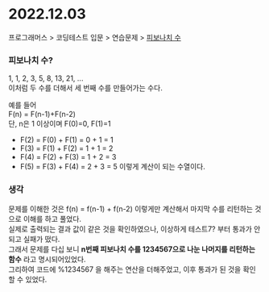 # 2022.12.03
프로그래머스 > 코딩테스트 입문 > 연습문제 > [피보나치 수](https://school.programmers.co.kr/learn/courses/30/lessons/12945)

### 피보나치 수?
1, 1, 2, 3, 5, 8, 13, 21, ...<br>
이처럼 두 수를 더해서 세 번째 수를 만들어가는 수다.<br>

예를 들어<br>
F(n) = F(n-1)+F(n-2)<br>
단, n은 1 이상이며 F(0)=0, F(1)=1
- F(2) = F(0) + F(1) = 0 + 1 = 1 
- F(3) = F(1) + F(2) = 1 + 1 = 2 
- F(4) = F(2) + F(3) = 1 + 2 = 3 
- F(5) = F(3) + F(4) = 2 + 3 = 5
이렇게 계산이 되는 수열이다.<br>

### 생각
문제를 이해한 것은 f(n) = f(n-1) + f(n-2) 이렇게만 계산해서 마지막 수를 리턴하는 것으로 이해를 하고 풀었다.<br>
실제로 출력되는 결과 값이 같은 것을 확인하였으나, 이상하게 테스트7? 부터 통과가 안되고 실패가 떴다.<br>
그래서 문제를 다십 보니 <b>n번째 피보나치 수를 1234567으로 나눈 나머지를 리턴하는 함수</b> 라고 명시되어있었다.<br>
그리하여 코드에 %1234567 을 해주는 연산을 더해주었고, 이후 통과가 된 것을 확인할 수 있었다.<br>

